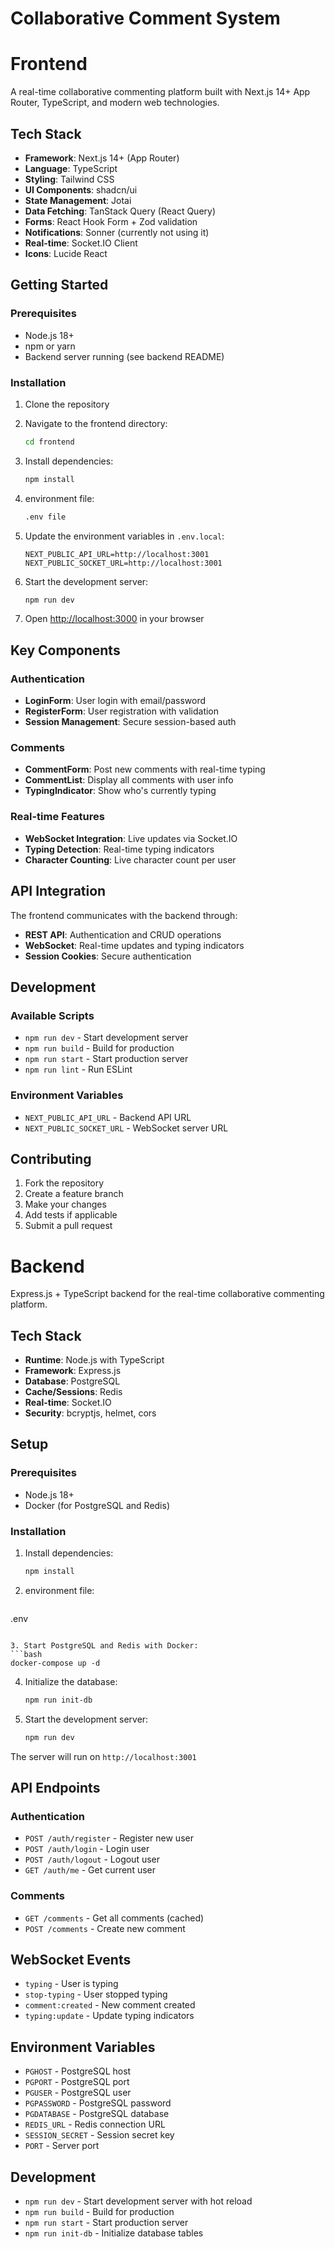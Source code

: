 # Collaborative Comment System 

# Frontend

A real-time collaborative commenting platform built with Next.js 14+ App Router, TypeScript, and modern web technologies.

## Tech Stack

- **Framework**: Next.js 14+ (App Router)
- **Language**: TypeScript
- **Styling**: Tailwind CSS
- **UI Components**: shadcn/ui
- **State Management**: Jotai
- **Data Fetching**: TanStack Query (React Query)
- **Forms**: React Hook Form + Zod validation
- **Notifications**: Sonner (currently not using it)
- **Real-time**: Socket.IO Client
- **Icons**: Lucide React

## Getting Started

### Prerequisites

- Node.js 18+ 
- npm or yarn
- Backend server running (see backend README)

### Installation

1. Clone the repository
2. Navigate to the frontend directory:
   ```bash
   cd frontend
   ```

3. Install dependencies:
   ```bash
   npm install
   ```

4. environment file:
   ```bash
   .env file
   ```

5. Update the environment variables in `.env.local`:
   ```
   NEXT_PUBLIC_API_URL=http://localhost:3001
   NEXT_PUBLIC_SOCKET_URL=http://localhost:3001
   ```

6. Start the development server:
   ```bash
   npm run dev
   ```

7. Open [http://localhost:3000](http://localhost:3000) in your browser



## Key Components

### Authentication
- **LoginForm**: User login with email/password
- **RegisterForm**: User registration with validation
- **Session Management**: Secure session-based auth

### Comments
- **CommentForm**: Post new comments with real-time typing
- **CommentList**: Display all comments with user info
- **TypingIndicator**: Show who's currently typing

### Real-time Features
- **WebSocket Integration**: Live updates via Socket.IO
- **Typing Detection**: Real-time typing indicators
- **Character Counting**: Live character count per user

## API Integration

The frontend communicates with the backend through:

- **REST API**: Authentication and CRUD operations
- **WebSocket**: Real-time updates and typing indicators
- **Session Cookies**: Secure authentication

## Development

### Available Scripts

- `npm run dev` - Start development server
- `npm run build` - Build for production
- `npm run start` - Start production server
- `npm run lint` - Run ESLint

### Environment Variables

- `NEXT_PUBLIC_API_URL` - Backend API URL
- `NEXT_PUBLIC_SOCKET_URL` - WebSocket server URL

## Contributing

1. Fork the repository
2. Create a feature branch
3. Make your changes
4. Add tests if applicable
5. Submit a pull request


# Backend

Express.js + TypeScript backend for the real-time collaborative commenting platform.

## Tech Stack

- **Runtime**: Node.js with TypeScript
- **Framework**: Express.js
- **Database**: PostgreSQL
- **Cache/Sessions**: Redis
- **Real-time**: Socket.IO
- **Security**: bcryptjs, helmet, cors

## Setup

### Prerequisites

- Node.js 18+
- Docker (for PostgreSQL and Redis)

### Installation

1. Install dependencies:
   ```bash
   npm install
   ```

2. environment file:
   ```
  .env
   ```

3. Start PostgreSQL and Redis with Docker:
   ```bash
   docker-compose up -d
   ```

4. Initialize the database:
   ```bash
   npm run init-db
   ```

5. Start the development server:
   ```bash
   npm run dev
   ```

The server will run on `http://localhost:3001`

## API Endpoints

### Authentication
- `POST /auth/register` - Register new user
- `POST /auth/login` - Login user
- `POST /auth/logout` - Logout user
- `GET /auth/me` - Get current user

### Comments
- `GET /comments` - Get all comments (cached)
- `POST /comments` - Create new comment

## WebSocket Events

- `typing` - User is typing
- `stop-typing` - User stopped typing
- `comment:created` - New comment created
- `typing:update` - Update typing indicators

## Environment Variables

- `PGHOST` - PostgreSQL host
- `PGPORT` - PostgreSQL port
- `PGUSER` - PostgreSQL user
- `PGPASSWORD` - PostgreSQL password
- `PGDATABASE` - PostgreSQL database
- `REDIS_URL` - Redis connection URL
- `SESSION_SECRET` - Session secret key
- `PORT` - Server port

## Development

- `npm run dev` - Start development server with hot reload
- `npm run build` - Build for production
- `npm run start` - Start production server
- `npm run init-db` - Initialize database tables 


